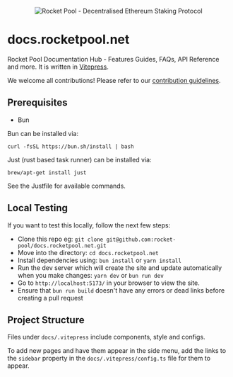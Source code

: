 <p align="center">
  <img src="https://raw.githubusercontent.com/rocket-pool/rocketpool/master/images/logo.png?raw=true" alt="Rocket Pool - Decentralised Ethereum Staking Protocol" />
</p>

# docs.rocketpool.net

Rocket Pool Documentation Hub - Features Guides, FAQs, API Reference and more. It is written in [Vitepress](https://vitepress.dev/guide/what-is-vitepress).

We welcome all contributions! Please refer to our [contribution guidelines](./contributing.md).

## Prerequisites

- Bun

Bun can be installed via:

```
curl -fsSL https://bun.sh/install | bash
```

Just (rust based task runner) can be installed via:

```
brew/apt-get install just
```

See the Justfile for available commands.

## Local Testing

If you want to test this locally, follow the next few steps:

- Clone this repo eg: `git clone git@github.com:rocket-pool/docs.rocketpool.net.git`
- Move into the directory: `cd docs.rocketpool.net`
- Install dependencies using: `bun install` or `yarn install`
- Run the dev server which will create the site and update automatically when you make changes: `yarn dev` or `bun run dev`
- Go to `http://localhost:5173/` in your browser to view the site.
- Ensure that `bun run build` doesn't have any errors or dead links before creating a pull request

## Project Structure

Files under `docs/.vitepress` include components, style and configs.

To add new pages and have them appear in the side menu, add the links to the `sidebar` property in the `docs/.vitepress/config.ts` file for them to appear.
